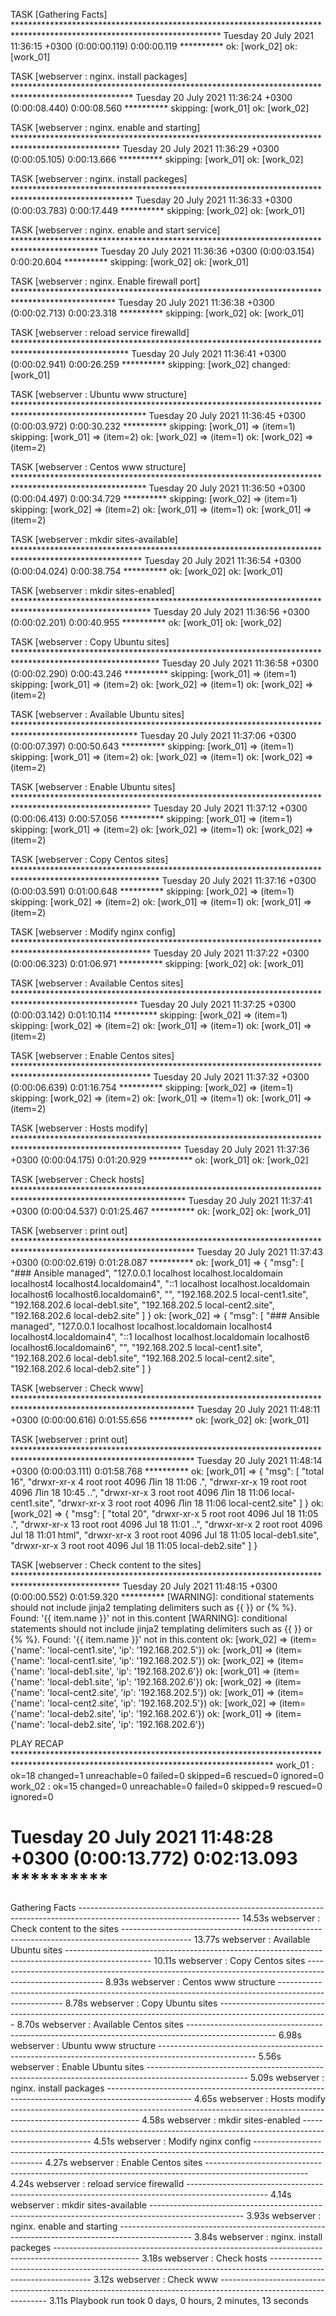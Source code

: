 TASK [Gathering Facts] ***********************************************************************************************************************
Tuesday 20 July 2021  11:36:15 +0300 (0:00:00.119)       0:00:00.119 ********** 
ok: [work_02]
ok: [work_01]

TASK [webserver : nginx. install packages] ***************************************************************************************************
Tuesday 20 July 2021  11:36:24 +0300 (0:00:08.440)       0:00:08.560 ********** 
skipping: [work_01]
ok: [work_02]

TASK [webserver : nginx. enable and starting] ************************************************************************************************
Tuesday 20 July 2021  11:36:29 +0300 (0:00:05.105)       0:00:13.666 ********** 
skipping: [work_01]
ok: [work_02]

TASK [webserver : nginx. install packeges] ***************************************************************************************************
Tuesday 20 July 2021  11:36:33 +0300 (0:00:03.783)       0:00:17.449 ********** 
skipping: [work_02]
ok: [work_01]

TASK [webserver : nginx. enable and start service] *******************************************************************************************
Tuesday 20 July 2021  11:36:36 +0300 (0:00:03.154)       0:00:20.604 ********** 
skipping: [work_02]
ok: [work_01]

TASK [webserver : nginx. Enable firewall port] ***********************************************************************************************
Tuesday 20 July 2021  11:36:38 +0300 (0:00:02.713)       0:00:23.318 ********** 
skipping: [work_02]
ok: [work_01]

TASK [webserver : reload service firewalld] **************************************************************************************************
Tuesday 20 July 2021  11:36:41 +0300 (0:00:02.941)       0:00:26.259 ********** 
skipping: [work_02]
changed: [work_01]

TASK [webserver : Ubuntu www structure] ******************************************************************************************************
Tuesday 20 July 2021  11:36:45 +0300 (0:00:03.972)       0:00:30.232 ********** 
skipping: [work_01] => (item=1) 
skipping: [work_01] => (item=2) 
ok: [work_02] => (item=1)
ok: [work_02] => (item=2)

TASK [webserver : Centos www structure] ******************************************************************************************************
Tuesday 20 July 2021  11:36:50 +0300 (0:00:04.497)       0:00:34.729 ********** 
skipping: [work_02] => (item=1) 
skipping: [work_02] => (item=2) 
ok: [work_01] => (item=1)
ok: [work_01] => (item=2)

TASK [webserver : mkdir sites-available] *****************************************************************************************************
Tuesday 20 July 2021  11:36:54 +0300 (0:00:04.024)       0:00:38.754 ********** 
ok: [work_02]
ok: [work_01]

TASK [webserver : mkdir sites-enabled] *******************************************************************************************************
Tuesday 20 July 2021  11:36:56 +0300 (0:00:02.201)       0:00:40.955 ********** 
ok: [work_01]
ok: [work_02]

TASK [webserver : Copy Ubuntu sites] *********************************************************************************************************
Tuesday 20 July 2021  11:36:58 +0300 (0:00:02.290)       0:00:43.246 ********** 
skipping: [work_01] => (item=1) 
skipping: [work_01] => (item=2) 
ok: [work_02] => (item=1)
ok: [work_02] => (item=2)

TASK [webserver : Available Ubuntu sites] ****************************************************************************************************
Tuesday 20 July 2021  11:37:06 +0300 (0:00:07.397)       0:00:50.643 ********** 
skipping: [work_01] => (item=1) 
skipping: [work_01] => (item=2) 
ok: [work_02] => (item=1)
ok: [work_02] => (item=2)

TASK [webserver : Enable Ubuntu sites] *******************************************************************************************************
Tuesday 20 July 2021  11:37:12 +0300 (0:00:06.413)       0:00:57.056 ********** 
skipping: [work_01] => (item=1) 
skipping: [work_01] => (item=2) 
ok: [work_02] => (item=1)
ok: [work_02] => (item=2)

TASK [webserver : Copy Centos sites] *********************************************************************************************************
Tuesday 20 July 2021  11:37:16 +0300 (0:00:03.591)       0:01:00.648 ********** 
skipping: [work_02] => (item=1) 
skipping: [work_02] => (item=2) 
ok: [work_01] => (item=1)
ok: [work_01] => (item=2)

TASK [webserver : Modify nginx config] *******************************************************************************************************
Tuesday 20 July 2021  11:37:22 +0300 (0:00:06.323)       0:01:06.971 ********** 
skipping: [work_02]
ok: [work_01]

TASK [webserver : Available Centos sites] ****************************************************************************************************
Tuesday 20 July 2021  11:37:25 +0300 (0:00:03.142)       0:01:10.114 ********** 
skipping: [work_02] => (item=1) 
skipping: [work_02] => (item=2) 
ok: [work_01] => (item=1)
ok: [work_01] => (item=2)

TASK [webserver : Enable Centos sites] *******************************************************************************************************
Tuesday 20 July 2021  11:37:32 +0300 (0:00:06.639)       0:01:16.754 ********** 
skipping: [work_02] => (item=1) 
skipping: [work_02] => (item=2) 
ok: [work_01] => (item=1)
ok: [work_01] => (item=2)

TASK [webserver : Hosts modify] **************************************************************************************************************
Tuesday 20 July 2021  11:37:36 +0300 (0:00:04.175)       0:01:20.929 ********** 
ok: [work_01]
ok: [work_02]

TASK [webserver : Check hosts] ***************************************************************************************************************
Tuesday 20 July 2021  11:37:41 +0300 (0:00:04.537)       0:01:25.467 ********** 
ok: [work_02]
ok: [work_01]

TASK [webserver : print out] *****************************************************************************************************************
Tuesday 20 July 2021  11:37:43 +0300 (0:00:02.619)       0:01:28.087 ********** 
ok: [work_01] => {
    "msg": [
        "### Ansible managed",
        "127.0.0.1   localhost localhost.localdomain localhost4 localhost4.localdomain4",
        "::1         localhost localhost.localdomain localhost6 localhost6.localdomain6",
        "",
        "192.168.202.5   local-cent1.site",
        "192.168.202.6   local-deb1.site",
        "192.168.202.5   local-cent2.site",
        "192.168.202.6   local-deb2.site"
    ]
}
ok: [work_02] => {
    "msg": [
        "### Ansible managed",
        "127.0.0.1   localhost localhost.localdomain localhost4 localhost4.localdomain4",
        "::1         localhost localhost.localdomain localhost6 localhost6.localdomain6",
        "",
        "192.168.202.5   local-cent1.site",
        "192.168.202.6   local-deb1.site",
        "192.168.202.5   local-cent2.site",
        "192.168.202.6   local-deb2.site"
    ]
}

TASK [webserver : Check www] *****************************************************************************************************************
Tuesday 20 July 2021  11:48:11 +0300 (0:00:00.616)       0:01:55.656 ********** 
ok: [work_02]
ok: [work_01]

TASK [webserver : print out] *****************************************************************************************************************
Tuesday 20 July 2021  11:48:14 +0300 (0:00:03.111)       0:01:58.768 ********** 
ok: [work_01] => {
    "msg": [
        "total 16",
        "drwxr-xr-x  4 root root 4096 Ліп 18 11:06 .",
        "drwxr-xr-x 19 root root 4096 Ліп 18 10:45 ..",
        "drwxr-xr-x  3 root root 4096 Ліп 18 11:06 local-cent1.site",
        "drwxr-xr-x  3 root root 4096 Ліп 18 11:06 local-cent2.site"
    ]
}
ok: [work_02] => {
    "msg": [
        "total 20",
        "drwxr-xr-x  5 root root 4096 Jul 18 11:05 .",
        "drwxr-xr-x 13 root root 4096 Jul 18 11:01 ..",
        "drwxr-xr-x  2 root root 4096 Jul 18 11:01 html",
        "drwxr-xr-x  3 root root 4096 Jul 18 11:05 local-deb1.site",
        "drwxr-xr-x  3 root root 4096 Jul 18 11:05 local-deb2.site"
    ]
}

TASK [webserver : Check content to the sites] ************************************************************************************************
Tuesday 20 July 2021  11:48:15 +0300 (0:00:00.552)       0:01:59.320 ********** 
[WARNING]: conditional statements should not include jinja2 templating delimiters such as {{ }} or {% %}. Found: '{{ item.name }}' not in
this.content
[WARNING]: conditional statements should not include jinja2 templating delimiters such as {{ }} or {% %}. Found: '{{ item.name }}' not in
this.content
ok: [work_02] => (item={'name': 'local-cent1.site', 'ip': '192.168.202.5'})
ok: [work_01] => (item={'name': 'local-cent1.site', 'ip': '192.168.202.5'})
ok: [work_02] => (item={'name': 'local-deb1.site', 'ip': '192.168.202.6'})
ok: [work_01] => (item={'name': 'local-deb1.site', 'ip': '192.168.202.6'})
ok: [work_02] => (item={'name': 'local-cent2.site', 'ip': '192.168.202.5'})
ok: [work_01] => (item={'name': 'local-cent2.site', 'ip': '192.168.202.5'})
ok: [work_02] => (item={'name': 'local-deb2.site', 'ip': '192.168.202.6'})
ok: [work_01] => (item={'name': 'local-deb2.site', 'ip': '192.168.202.6'})

PLAY RECAP ***********************************************************************************************************************************
work_01                    : ok=18   changed=1    unreachable=0    failed=0    skipped=6    rescued=0    ignored=0   
work_02                    : ok=15   changed=0    unreachable=0    failed=0    skipped=9    rescued=0    ignored=0   

Tuesday 20 July 2021  11:48:28 +0300 (0:00:13.772)       0:02:13.093 ********** 
=============================================================================== 
Gathering Facts ---------------------------------------------------------------------------------------------------------------------- 14.53s
webserver : Check content to the sites ----------------------------------------------------------------------------------------------- 13.77s
webserver : Available Ubuntu sites --------------------------------------------------------------------------------------------------- 10.11s
webserver : Copy Centos sites --------------------------------------------------------------------------------------------------------- 8.93s
webserver : Centos www structure ------------------------------------------------------------------------------------------------------ 8.78s
webserver : Copy Ubuntu sites --------------------------------------------------------------------------------------------------------- 8.70s
webserver : Available Centos sites ---------------------------------------------------------------------------------------------------- 6.98s
webserver : Ubuntu www structure ------------------------------------------------------------------------------------------------------ 5.56s
webserver : Enable Ubuntu sites ------------------------------------------------------------------------------------------------------- 5.09s
webserver : nginx. install packages --------------------------------------------------------------------------------------------------- 4.65s
webserver : Hosts modify -------------------------------------------------------------------------------------------------------------- 4.58s
webserver : mkdir sites-enabled ------------------------------------------------------------------------------------------------------- 4.51s
webserver : Modify nginx config ------------------------------------------------------------------------------------------------------- 4.27s
webserver : Enable Centos sites ------------------------------------------------------------------------------------------------------- 4.24s
webserver : reload service firewalld -------------------------------------------------------------------------------------------------- 4.14s
webserver : mkdir sites-available ----------------------------------------------------------------------------------------------------- 3.93s
webserver : nginx. enable and starting ------------------------------------------------------------------------------------------------ 3.84s
webserver : nginx. install packeges --------------------------------------------------------------------------------------------------- 3.18s
webserver : Check hosts --------------------------------------------------------------------------------------------------------------- 3.12s
webserver : Check www ----------------------------------------------------------------------------------------------------------------- 3.11s
Playbook run took 0 days, 0 hours, 2 minutes, 13 seconds

